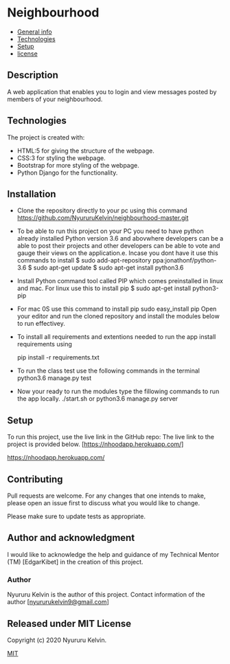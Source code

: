 # Neighbourhood

* [General info](#general-info)
* [Technologies](#technologies)
* [Setup](#setup)
* [license](#license)


## Description
A web application that enables you to login and view messages posted by members of your neighbourhood.
## Technologies
The project is created with:
* HTML:5 for giving the structure of the webpage.
* CSS:3 for styling the webpage.
* Bootstrap for more styling of the webpage.
* Python Django for the functionality.

## Installation
* Clone the repository directly to your pc using this command
    https://github.com/NyururuKelvin/neighbourhood-master.git
* To be able to run this project on your PC you need to have python already installed Python version 3.6 and abovwhere developers can be a able to post their projects and other developers can be able to vote and gauge their views on the application.e. Incase you dont have it use this commands to install
    $ sudo add-apt-repository ppa:jonathonf/python-3.6
    $ sudo apt-get update
    $ sudo apt-get install python3.6
* Install Python command tool called PIP which comes preinstalled in linux and mac. For linux use this to install pip
    $ sudo apt-get install python3-pip 
* For mac 0S use this command to install pip
    sudo easy_install pip
Open your editor and run the cloned repository and install the modules below to run effectivey.

* To install all requirements and extentions needed to run the app install requirements using

    pip install -r requirements.txt
* To run the class test use the following commands in the terminal
    python3.6 manage.py test
* Now your ready to run the modules type the fillowing commands to run the app locally.
    ./start.sh or python3.6 manage.py server
	
## Setup
To run this project, use the live link in the GitHub repo:
The live link to the project is provided below.
[https://nhoodapp.herokuapp.com/]


https://nhoodapp.herokuapp.com/


## Contributing
Pull requests are welcome. For any changes that one intends to make, please open an issue first to discuss what you would like to change.

Please make sure to update tests as appropriate.

## Author and acknowledgment

I would like to acknowledge the help and guidance of my Technical Mentor (TM) [EdgarKibet] in the creation of this project.

### Author 
 Nyururu Kelvin is the author of this project. Contact information of the author [nyururukelvin9@gmail.com]

## Released under MIT License

Copyright (c) 2020 Nyururu Kelvin.

[MIT](https://choosealicense.com/licenses/mit/)
